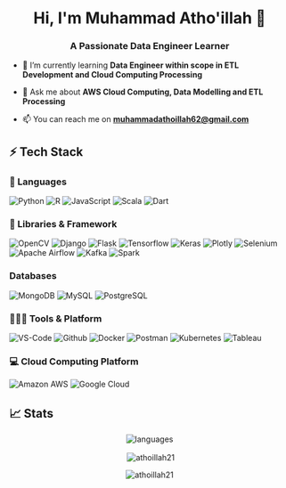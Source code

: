 <h1 align="center">Hi, I'm Muhammad Atho'illah 👋</h1>
<h3 align="center">A Passionate Data Engineer Learner</h3>

- 🌱 I’m currently learning **Data Engineer within scope in ETL Development and Cloud Computing Processing**

- 💬 Ask me about **AWS Cloud Computing, Data Modelling and ETL Processing**

- 📫 You can reach me on **muhammadathoillah62@gmail.com**


## ⚡ Tech Stack

### 🚀 Languages

![Python](https://img.shields.io/badge/Python-14354C?style=for-the-badge&logo=python&logoColor=white)
![R](https://img.shields.io/badge/R-276DC3?style=for-the-badge&logo=r&logoColor=white)
![JavaScript](https://img.shields.io/badge/JavaScript-323330?style=for-the-badge&logo=javascript&logoColor=F7DF1E)
![Scala](https://img.shields.io/badge/Scala-DC322F?style=for-the-badge&logo=scala&logoColor=white)
![Dart](https://img.shields.io/badge/Dart-0175C2?style=for-the-badge&logo=dart&logoColor=white)

### 🧩 Libraries & Framework

![OpenCV](https://img.shields.io/badge/OpenCV-27338e?style=for-the-badge&logo=OpenCV&logoColor=white)
![Django](https://img.shields.io/badge/Django-092E20?style=for-the-badge&logo=django&logoColor=white)
![Flask](https://img.shields.io/badge/Flask-000000?style=for-the-badge&logo=flask&logoColor=white)
![Tensorflow](https://img.shields.io/badge/TensorFlow-FF6F00?style=for-the-badge&logo=tensorflow&logoColor=white)
![Keras](https://img.shields.io/badge/Keras-%23D00000.svg?style=for-the-badge&logo=Keras&logoColor=white)
![Plotly](https://img.shields.io/badge/Plotly-%233F4F75.svg?style=for-the-badge&logo=plotly&logoColor=white)
![Selenium](https://img.shields.io/badge/-selenium-%43B02A?style=for-the-badge&logo=selenium&logoColor=white)
![Apache Airflow](https://img.shields.io/badge/Apache%20Airflow-017CEE?style=for-the-badge&logo=Apache%20Airflow&logoColor=white)
![Kafka](https://img.shields.io/badge/Apache_Kafka-231F20?style=for-the-badge&logo=apache-kafka&logoColor=white)
![Spark](https://img.shields.io/badge/Apache_Spark-FFFFFF?style=for-the-badge&logo=apachespark&logoColor=#E35A16)

### Databases

![MongoDB](https://img.shields.io/badge/MongoDB-4EA94B?style=for-the-badge&logo=mongodb&logoColor=white) 
![MySQL](	https://img.shields.io/badge/MySQL-00000F?style=for-the-badge&logo=mysql&logoColor=white)
![PostgreSQL](https://img.shields.io/badge/PostgreSQL-316192?style=for-the-badge&logo=postgresql&logoColor=white)

### 🧑🏻‍💻 Tools & Platform

![VS-Code](https://img.shields.io/badge/VS_Code-007ACC?style=for-the-badge&logo=Visual-Studio-Code&logoColor=white)
![Github](https://img.shields.io/badge/github%20-%23121011.svg?&style=for-the-badge&logo=github&logoColor=white)
![Docker](https://img.shields.io/badge/Docker-2CA5E0?style=for-the-badge&logo=docker&logoColor=white)
![Postman](https://img.shields.io/badge/Postman-FF6C37?style=for-the-badge&logo=Postman&logoColor=white)
![Kubernetes](https://img.shields.io/badge/kubernetes-326ce5.svg?&style=for-the-badge&logo=kubernetes&logoColor=white)
![Tableau](https://img.shields.io/badge/Tableau-E97627?style=for-the-badge&logo=Tableau&logoColor=white)

### 💻 Cloud Computing Platform
![Amazon AWS](https://img.shields.io/badge/Amazon_AWS-232F3E?style=for-the-badge&logo=amazon-aws&logoColor=white)
![Google Cloud](https://img.shields.io/badge/Google_Cloud-4285F4?style=for-the-badge&logo=google-cloud&logoColor=white)


## 📈 Stats

<p align="center">
  <img alt="languages" src="https://github-readme-stats.vercel.app/api/top-langs?username=athoillah21&layout=compact&hide_border=true&theme=radical" />
</p>


<p align='center'>&nbsp;<img align="center" src="https://github-readme-stats.vercel.app/api?username=athoillah21&show_icons=true&locale=en&layout=compact&hide_border=true&theme=radical" alt="athoillah21" /></p>

<p align='center'><img align="center" src="https://github-readme-streak-stats.herokuapp.com/?user=athoillah21&layout=compact&hide_border=true&theme=radical" alt="athoillah21" /></p>
